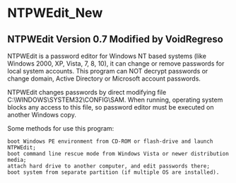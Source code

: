 # NTPWEdit_New
## NTPWEdit Version 0.7 Modified by VoidRegreso

 NTPWEdit is a password editor for Windows NT based systems (like Windows 2000, XP, Vista, 7, 8, 10), it can change or remove passwords for local system accounts. This program can NOT decrypt passwords or change domain, Active Directory or Microsoft account passwords.

NTPWEdit changes passwords by direct modifying file C:\WINDOWS\SYSTEM32\CONFIG\SAM. When running, operating system blocks any access to this file, so password editor must be executed on another Windows copy.

Some methods for use this program:

    boot Windows PE environment from CD-ROM or flash-drive and launch NTPWEdit;
    boot command line rescue mode from Windows Vista or newer distribution media;
    attach hard drive to another computer, and edit passwords there;
    boot system from separate partition (if multiple OS are installed). 